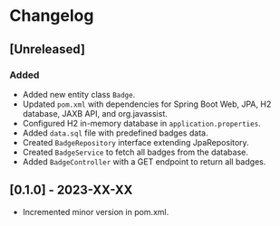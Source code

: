 # Changelog

## [Unreleased]
### Added
- Added new entity class `Badge`.
- Updated `pom.xml` with dependencies for Spring Boot Web, JPA, H2 database, JAXB API, and org.javassist.
- Configured H2 in-memory database in `application.properties`.
- Added `data.sql` file with predefined badges data.
- Created `BadgeRepository` interface extending JpaRepository.
- Created `BadgeService` to fetch all badges from the database.
- Added `BadgeController` with a GET endpoint to return all badges.

## [0.1.0] - 2023-XX-XX

- Incremented minor version in pom.xml.